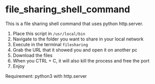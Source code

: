 # file_sharing_shell_command
This is a file sharing shell command that uses python http.server.

1. Place this script in `/usr/local/bin`
2. Navigate to the folder you want to share in your local network
3. Execute in the terminal `filesharing`
4. Grab the URL that it showed you and open it on another pc
5. Download the files
6. When you CTRL + C, it will also kill the process and free the port
7. Enjoy

Requirement: python3 with http.server
